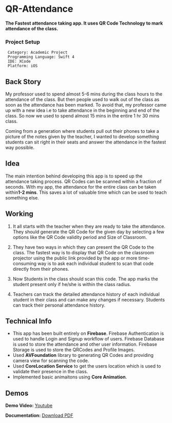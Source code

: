 # QR-Attendance
**The Fastest attendance taking app. It uses QR Code Technology to mark attendance of the class.**


### Project Setup
```
 Category: Academic Project
 Programming Language: Swift 4
 IDE: XCode
 Platform: iOS
 ```
 
 ## Back Story
   My professor used to spend almost 5-6 mins during the class hours to the attendance of the class. 
But then people used to walk out of the class as soon as the attendance has been marked. To avoid that,
my professor came up with a new idea i.e to take attendance in the beginning and end of the class. 
So now we used to spend almost 15 mins in the entire 1 hr 30 mins class.
 
Coming from a generation where students pull out their phones to take a picture of the notes given by 
the teacher, I wanted to develop something students can sit right in their seats and answer the attendance
in the fastest way possible.


## Idea
   The main intention behind developing this app is to speed up the attendance taking process. 
   QR Codes can be scanned within a fraction of seconds. With my app, the attendance for the entire class 
   can be taken within**1-2 mins**. This saves a lot of valuable time which can be used to teach something else.
   
   
## Working
   1. It all starts with the teacher when they are ready to take the attendance. They should generate the 
   QR Code for the given day by selecting a few options like the QR Code validity period and Size of Classroom. 
   
   2. They have two ways in which they can present the QR Code to the class. The fastest way is to display 
   that QR Code on the classroom projector using the public link provided by the app or more time-consuming 
   way is to ask each individual student to scan that code directly from their phones.
   
   2. Now Students in the class should scan this code. The app marks the student present only if he/she is 
   within the class radius.
   
   3. Teachers can track the detailed attendance history of each individual student in their class and can
   make any changes if necessary. Students can track their personal attendance history.
   
   
   ## Technical Info
   * This app has been built entirely on **Firebase**. Firebase Authentication is used to handle Login and 
   Signup workflow of users. Firebase Database is used to store the attendance and other user information. 
   Firebase Storage is used to store the QRCodes and Profile Images.
   * Used **AVFoundation** library to generating QR Codes and providing camera view for scanning the code.
   * Used **CoreLocation Service** to get the users location which is used to validate their presence in the class.
   * Implemented basic animaitons using **Core Animation**.
   
   
   
   ## Demos
   **Demo Video:** [Youtube](https://www.youtube.com/watch?v=ttO0YJeC_aI&feature=youtu.be)
   
   **Documentation:** [Download PDF](https://drive.google.com/open?id=1ceZpQ5zsIT0cVKSUYMflW-XmKAVDRHYX)
   
   
   

